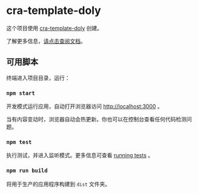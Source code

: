 # cra-template-doly

这个项目使用 [cra-template-doly](https://github.com/doly-dev/cra-template-doly) 创建。

了解更多信息，[请点击查阅文档](https://doly-dev.github.io/cra-template-doly-site/latest/)。

## 可用脚本

终端进入项目目录，运行：

### `npm start`

开发模式运行应用，自动打开浏览器访问 [http://localhost:3000](http://localhost:3000) 。

当有内容变动时，浏览器自动会热更新。你也可以在控制台查看任何代码检测问题。

### `npm test`

执行测试，并进入监听模式。更多信息可查看 [running tests](https://facebook.github.io/create-react-app/docs/running-tests) 。

### `npm run build`

将用于生产的应用程序构建到 `dist` 文件夹。
